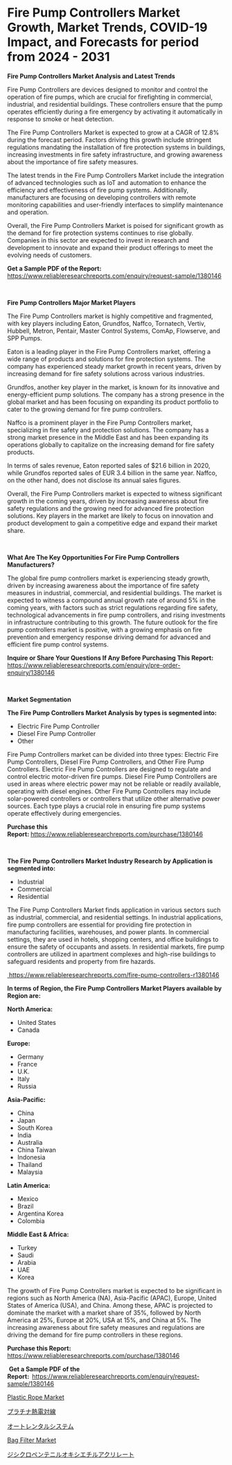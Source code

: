 <p><h1>Fire Pump Controllers Market Growth, Market Trends, COVID-19 Impact, and Forecasts for period from 2024 - 2031</h1></p><p><strong>Fire Pump Controllers Market Analysis and Latest Trends</strong></p>
<p><p>Fire Pump Controllers are devices designed to monitor and control the operation of fire pumps, which are crucial for firefighting in commercial, industrial, and residential buildings. These controllers ensure that the pump operates efficiently during a fire emergency by activating it automatically in response to smoke or heat detection.</p><p>The Fire Pump Controllers Market is expected to grow at a CAGR of 12.8% during the forecast period. Factors driving this growth include stringent regulations mandating the installation of fire protection systems in buildings, increasing investments in fire safety infrastructure, and growing awareness about the importance of fire safety measures.</p><p>The latest trends in the Fire Pump Controllers Market include the integration of advanced technologies such as IoT and automation to enhance the efficiency and effectiveness of fire pump systems. Additionally, manufacturers are focusing on developing controllers with remote monitoring capabilities and user-friendly interfaces to simplify maintenance and operation.</p><p>Overall, the Fire Pump Controllers Market is poised for significant growth as the demand for fire protection systems continues to rise globally. Companies in this sector are expected to invest in research and development to innovate and expand their product offerings to meet the evolving needs of customers.</p></p>
<p><strong>Get a Sample PDF of the Report:&nbsp;</strong> <a href="https://www.reliableresearchreports.com/enquiry/request-sample/1380146">https://www.reliableresearchreports.com/enquiry/request-sample/1380146</a></p>
<p>&nbsp;</p>
<p><strong>Fire Pump Controllers Major Market Players</strong></p>
<p><p>The Fire Pump Controllers market is highly competitive and fragmented, with key players including Eaton, Grundfos, Naffco, Tornatech, Vertiv, Hubbell, Metron, Pentair, Master Control Systems, ComAp, Flowserve, and SPP Pumps. </p><p>Eaton is a leading player in the Fire Pump Controllers market, offering a wide range of products and solutions for fire protection systems. The company has experienced steady market growth in recent years, driven by increasing demand for fire safety solutions across various industries.</p><p>Grundfos, another key player in the market, is known for its innovative and energy-efficient pump solutions. The company has a strong presence in the global market and has been focusing on expanding its product portfolio to cater to the growing demand for fire pump controllers.</p><p>Naffco is a prominent player in the Fire Pump Controllers market, specializing in fire safety and protection solutions. The company has a strong market presence in the Middle East and has been expanding its operations globally to capitalize on the increasing demand for fire safety products.</p><p>In terms of sales revenue, Eaton reported sales of $21.6 billion in 2020, while Grundfos reported sales of EUR 3.4 billion in the same year. Naffco, on the other hand, does not disclose its annual sales figures.</p><p>Overall, the Fire Pump Controllers market is expected to witness significant growth in the coming years, driven by increasing awareness about fire safety regulations and the growing need for advanced fire protection solutions. Key players in the market are likely to focus on innovation and product development to gain a competitive edge and expand their market share.</p></p>
<p>&nbsp;</p>
<p><strong>What Are The Key Opportunities For Fire Pump Controllers Manufacturers?</strong></p>
<p><p>The global fire pump controllers market is experiencing steady growth, driven by increasing awareness about the importance of fire safety measures in industrial, commercial, and residential buildings. The market is expected to witness a compound annual growth rate of around 5% in the coming years, with factors such as strict regulations regarding fire safety, technological advancements in fire pump controllers, and rising investments in infrastructure contributing to this growth. The future outlook for the fire pump controllers market is positive, with a growing emphasis on fire prevention and emergency response driving demand for advanced and efficient fire pump control systems.</p></p>
<p><strong>Inquire or Share Your Questions If Any Before Purchasing This Report:</strong> <a href="https://www.reliableresearchreports.com/enquiry/pre-order-enquiry/1380146">https://www.reliableresearchreports.com/enquiry/pre-order-enquiry/1380146</a></p>
<p>&nbsp;</p>
<p><strong>Market Segmentation</strong></p>
<p><strong>The Fire Pump Controllers Market Analysis by types is segmented into:</strong></p>
<p><ul><li>Electric Fire Pump Controller</li><li>Diesel Fire Pump Controller</li><li>Other</li></ul></p>
<p><p>Fire Pump Controllers market can be divided into three types: Electric Fire Pump Controllers, Diesel Fire Pump Controllers, and Other Fire Pump Controllers. Electric Fire Pump Controllers are designed to regulate and control electric motor-driven fire pumps. Diesel Fire Pump Controllers are used in areas where electric power may not be reliable or readily available, operating with diesel engines. Other Fire Pump Controllers may include solar-powered controllers or controllers that utilize other alternative power sources. Each type plays a crucial role in ensuring fire pump systems operate effectively during emergencies.</p></p>
<p><strong>Purchase this Report:&nbsp;</strong><a href="https://www.reliableresearchreports.com/purchase/1380146">https://www.reliableresearchreports.com/purchase/1380146</a></p>
<p>&nbsp;</p>
<p><strong>The Fire Pump Controllers Market Industry Research by Application is segmented into:</strong></p>
<p><ul><li>Industrial</li><li>Commercial</li><li>Residential</li></ul></p>
<p><p>The Fire Pump Controllers Market finds application in various sectors such as industrial, commercial, and residential settings. In industrial applications, fire pump controllers are essential for providing fire protection in manufacturing facilities, warehouses, and power plants. In commercial settings, they are used in hotels, shopping centers, and office buildings to ensure the safety of occupants and assets. In residential markets, fire pump controllers are utilized in apartment complexes and high-rise buildings to safeguard residents and property from fire hazards.</p></p>
<p><a href="https://www.reliableresearchreports.com/fire-pump-controllers-r1380146">&nbsp;https://www.reliableresearchreports.com/fire-pump-controllers-r1380146</a></p>
<p><strong>In terms of Region, the Fire Pump Controllers Market Players available by Region are:</strong></p>
<p>
    <p> <strong> North America: </strong>
        <ul>
            <li>United States</li>
            <li>Canada</li>
        </ul>
        </p> 
    <p> <strong> Europe: </strong>
        <ul>
            <li>Germany</li>
            <li>France</li>
            <li>U.K.</li>
            <li>Italy</li>
            <li>Russia</li>
        </ul>
        </p> 
    <p> <strong> Asia-Pacific: </strong>
        <ul>
            <li>China</li>
            <li>Japan</li>
            <li>South Korea</li>
            <li>India</li>
            <li>Australia</li>
            <li>China Taiwan</li>
            <li>Indonesia</li>
            <li>Thailand</li>
            <li>Malaysia</li>
        </ul>
        </p> 
    <p> <strong> Latin America: </strong>
        <ul>
            <li>Mexico</li>
            <li>Brazil</li>
            <li>Argentina Korea</li>
            <li>Colombia</li>
        </ul>
        </p> 
    <p> <strong> Middle East & Africa: </strong>
        <ul>
            <li>Turkey</li>
            <li>Saudi</li>
            <li>Arabia</li>
            <li>UAE</li>
            <li>Korea</li>
        </ul>
    </p>
    </p>
<p><p>The growth of Fire Pump Controllers market is expected to be significant in regions such as North America (NA), Asia-Pacific (APAC), Europe, United States of America (USA), and China. Among these, APAC is projected to dominate the market with a market share of 35%, followed by North America at 25%, Europe at 20%, USA at 15%, and China at 5%. The increasing awareness about fire safety measures and regulations are driving the demand for fire pump controllers in these regions.</p></p>
<p><strong>Purchase this Report: </strong><a href="https://www.reliableresearchreports.com/purchase/1380146">https://www.reliableresearchreports.com/purchase/1380146</a></p>
<p>&nbsp;<strong>Get a Sample PDF of the Report:&nbsp;&nbsp;</strong><a href="https://www.reliableresearchreports.com/enquiry/request-sample/1380146">https://www.reliableresearchreports.com/enquiry/request-sample/1380146</a></p>
<p><strong></strong></p>
<p><p><a href="https://issuu.com/reportprime-2/docs/plastic-rope-market-size-2030.pptx">Plastic Rope Market</a></p><p><a href="https://github.com/laurenreichert/Market-Research-Report-List-1/blob/main/156285038812.md">プラチナ熱電対線</a></p><p><a href="https://medium.com/@tigerprawn1996/%E8%87%AA%E5%8B%95%E8%BB%8A%E3%83%AC%E3%83%B3%E3%82%BF%E3%83%AB%E3%82%B7%E3%82%B9%E3%83%86%E3%83%A0%E5%B8%82%E5%A0%B4%E3%83%A1%E3%83%88%E3%83%AA%E3%82%AF%E3%82%B9%E3%81%AE%E3%83%87%E3%82%B3%E3%83%BC%E3%83%87%E3%82%A3%E3%83%B3%E3%82%B0-%E5%B8%82%E5%A0%B4%E3%82%B7%E3%82%A7%E3%82%A2-%E3%83%88%E3%83%AC%E3%83%B3%E3%83%89-%E6%88%90%E9%95%B7%E3%83%91%E3%82%BF%E3%83%BC%E3%83%B3-27d072783060">オートレンタルシステム</a></p><p><a href="https://github.com/fiixsa/Market-Research-Report-List-2/blob/main/bag-filter-market.md">Bag Filter Market</a></p><p><a href="https://github.com/vtbvgl20191192/Market-Research-Report-List-1/blob/main/249091838811.md">ジシクロペンテニルオキシエチルアクリレート</a></p></p>